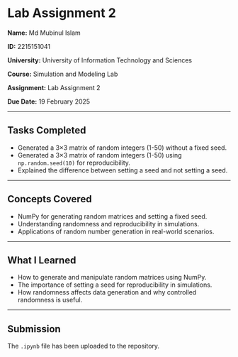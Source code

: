# Lab Assignment 2

**Name:** Md Mubinul Islam

**ID:** 2215151041 

**University:** University of Information Technology and Sciences  

**Course:** Simulation and Modeling Lab  

**Assignment:** Lab Assignment 2  

**Due Date:** 19 February 2025  

---

## Tasks Completed  
- Generated a 3×3 matrix of random integers (1-50) without a fixed seed.  
- Generated a 3×3 matrix of random integers (1-50) using `np.random.seed(10)` for reproducibility.  
- Explained the difference between setting a seed and not setting a seed.  

---

## Concepts Covered  
- NumPy for generating random matrices and setting a fixed seed.  
- Understanding randomness and reproducibility in simulations.  
- Applications of random number generation in real-world scenarios.  

---

## What I Learned  
- How to generate and manipulate random matrices using NumPy.  
- The importance of setting a seed for reproducibility in simulations.  
- How randomness affects data generation and why controlled randomness is useful.  

---

## Submission  
The `.ipynb` file has been uploaded to the repository.  
